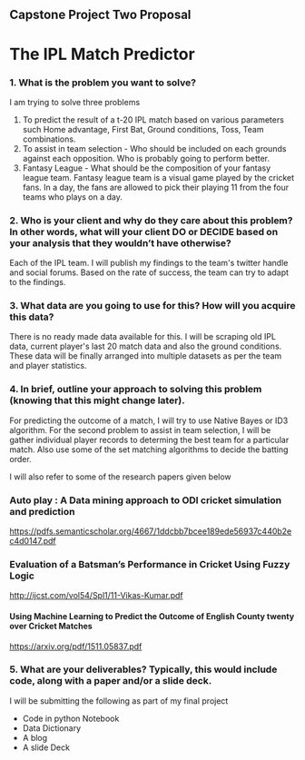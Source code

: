 ## Capstone Project Two Proposal
# The IPL Match Predictor
### 1.	What is the problem you want to solve?

I am trying to solve three problems 
1. To predict the result of a t-20 IPL match based on various parameters such Home advantage, First Bat, Ground conditions, Toss, Team combinations. 
2. To assist in team selection - Who should be included on each grounds against each opposition. Who is probably going to perform better. 
3. Fantasy League - What should be the composition of your fantasy league team. Fantasy league team is a visual game played by the cricket fans. In a day, the fans are allowed to pick their playing 11 from the four teams who plays on a day. 

### 2.	Who is your client and why do they care about this problem? In other words, what will your client DO or DECIDE based on your analysis that they wouldn’t have otherwise?
Each of the IPL team. I will publish my findings to the team's twitter handle and social forums. Based on the rate of success, the team can try to adapt to the findings.

### 3.	What data are you going to use for this? How will you acquire this data?
There is no ready made data available for this. I will be scraping old IPL data, current player's last 20 match data and also the ground conditions. These data will be finally arranged into multiple datasets as per the team and player statistics.  

### 4.	In brief, outline your approach to solving this problem (knowing that this might change later).
For predicting the outcome of a match, I will try to use Native Bayes or ID3 algorithm. For the second problem to assist in team selection, I will be gather individual player records to determing the best team for a particular match. Also use some of the set matching algorithms to decide the batting order. 

I will also refer to some of the research papers given below

### Auto play : A Data mining approach to ODI cricket simulation and prediction
https://pdfs.semanticscholar.org/4667/1ddcbb7bcee189ede56937c440b2ec4d0147.pdf

### Evaluation of a Batsman’s Performance in Cricket Using Fuzzy Logic
http://ijcst.com/vol54/Spl1/11-Vikas-Kumar.pdf

#### Using Machine Learning to Predict the Outcome of English County twenty over Cricket Matches
https://arxiv.org/pdf/1511.05837.pdf


### 5.	What are your deliverables? Typically, this would include code, along with a paper and/or a slide deck.
I will be submitting the following as part of my final project
- Code in python Notebook
- Data Dictionary
- A blog
- A slide Deck




